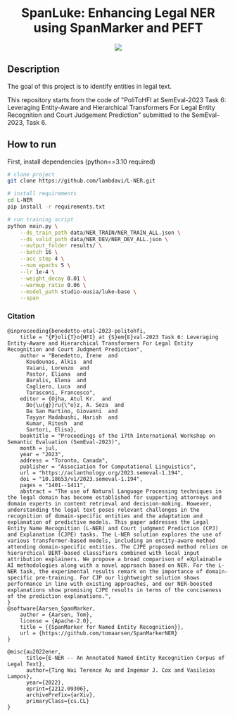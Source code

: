 <div align="center">    
 
# SpanLuke: Enhancing Legal NER using SpanMarker and PEFT
![](https://github.com/lambdavi/L-NER/blob/final/media/logo_temp.png?raw=True)
</div>

## Description   
The goal of this project is to identify entities in legal text.

This repository starts from the code of "PoliToHFI at SemEval-2023 Task 6: Leveraging Entity-Aware and Hierarchical Transformers For Legal Entity Recognition and Court Judgement Prediction" submitted to the SemEval-2023, Task 6.

## How to run   
First, install dependencies (python==3.10 required)
```bash
# clone project   
git clone https://github.com/lambdavi/L-NER.git

# install requirements   
cd L-NER 
pip install -r requirements.txt

# run training script  
python main.py \
    --ds_train_path data/NER_TRAIN/NER_TRAIN_ALL.json \
    --ds_valid_path data/NER_DEV/NER_DEV_ALL.json \
    --output_folder results/ \
    --batch 16 \
    --acc_step 4 \
    --num_epochs 5 \
    --lr 1e-4 \
    --weight_decay 0.01 \
    --warmup_ratio 0.06 \
    --model_path studio-ousia/luke-base \
    --span
```

### Citation   
```
@inproceeding{benedetto-etal-2023-politohfi,
    title = "{P}oli{T}o{HFI} at {S}em{E}val-2023 Task 6: Leveraging Entity-Aware and Hierarchical Transformers For Legal Entity Recognition and Court Judgment Prediction",
    author = "Benedetto, Irene  and
      Koudounas, Alkis  and
      Vaiani, Lorenzo  and
      Pastor, Eliana  and
      Baralis, Elena  and
      Cagliero, Luca  and
      Tarasconi, Francesco",
    editor = {Ojha, Atul Kr.  and
      Do{\u{g}}ru{\"o}z, A. Seza  and
      Da San Martino, Giovanni  and
      Tayyar Madabushi, Harish  and
      Kumar, Ritesh  and
      Sartori, Elisa},
    booktitle = "Proceedings of the 17th International Workshop on Semantic Evaluation (SemEval-2023)",
    month = jul,
    year = "2023",
    address = "Toronto, Canada",
    publisher = "Association for Computational Linguistics",
    url = "https://aclanthology.org/2023.semeval-1.194",
    doi = "10.18653/v1/2023.semeval-1.194",
    pages = "1401--1411",
    abstract = "The use of Natural Language Processing techniques in the legal domain has become established for supporting attorneys and domain experts in content retrieval and decision-making. However, understanding the legal text poses relevant challenges in the recognition of domain-specific entities and the adaptation and explanation of predictive models. This paper addresses the Legal Entity Name Recognition (L-NER) and Court judgment Prediction (CPJ) and Explanation (CJPE) tasks. The L-NER solution explores the use of various transformer-based models, including an entity-aware method attending domain-specific entities. The CJPE proposed method relies on hierarchical BERT-based classifiers combined with local input attribution explainers. We propose a broad comparison of eXplainable AI methodologies along with a novel approach based on NER. For the L-NER task, the experimental results remark on the importance of domain-specific pre-training. For CJP our lightweight solution shows performance in line with existing approaches, and our NER-boosted explanations show promising CJPE results in terms of the conciseness of the prediction explanations.",
}
@software{Aarsen_SpanMarker,
    author = {Aarsen, Tom},
    license = {Apache-2.0},
    title = {{SpanMarker for Named Entity Recognition}},
    url = {https://github.com/tomaarsen/SpanMarkerNER}
}

@misc{au2022ener,
      title={E-NER -- An Annotated Named Entity Recognition Corpus of Legal Text}, 
      author={Ting Wai Terence Au and Ingemar J. Cox and Vasileios Lampos},
      year={2022},
      eprint={2212.09306},
      archivePrefix={arXiv},
      primaryClass={cs.CL}
}
```